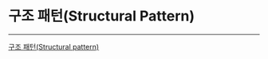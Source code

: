 # 구조 패턴(Structural Pattern)

---

[구조 패턴(Structural pattern)](Structural_Pattern/Structural_pattern.md)